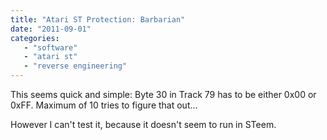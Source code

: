 ```yaml
---
title: "Atari ST Protection: Barbarian"
date: "2011-09-01"
categories:
   - "software"
   - "atari st"
   - "reverse engineering"
---
```


This seems quick and simple: Byte 30 in Track 79 has to be either 0x00 or 0xFF. Maximum of 10 tries to figure that out...

However I can't test it, because it doesn't seem to run in STeem.